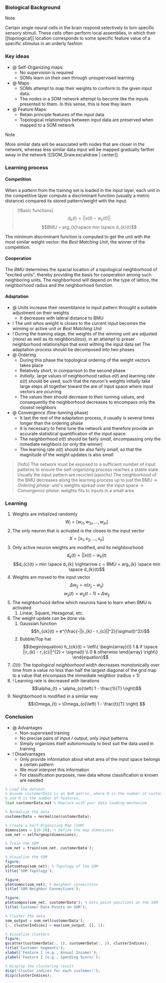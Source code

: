 ### Biological Background

> [!note]
> Certain single neural cells in the brain respond selectively to tom specific sensory stimuli.  These cells often perform local assemblies, in which their [[topological]] location corresponds to some specific feature value of a specific stimulus in an orderly fashion

### Key ideas
* @ Self-Organizing maps:
	* No supervision is required
	* SOMs learn on their own through unsupervised learning
* @ Maps
	* SOMs attempt to map their weights  to conform to the given input data. 
	* The nodes in a SOM network attempt to become like the inputs presented to them.  In this sense, this is how they learn
* @ Feature Maps:
	* Retain principle features of the input data
	* Topological relationships between input data are preserved when mapped to a SOM network

> [!note]
> More similar data will be associated with nodes that are closer in the network, whereas less similar data input will be mapped gradually farther away in the network
> ![[SOM_Draw.excalidraw | center]]
> 

### Learning process

#### Competition
When a *pattern* from the training set is loaded in the input layer, each unit in the competitive layer compute a discriminant function (usually a metric distance) compared its stored pattern/weight with the input.
>[!Basic functions]
$$d_{k}(t) = ||x(t) - w_{k}(t)||$$
$$BMU = arg_{k}\space min \space d_{k}(t)$$

The minimum discriminant function is computed to get the unit with the most similar weight vector: the *Best Matching Unit*, the winner of the competition.
#### Cooperation
The *BMU* determines the spacial location of a topological neighborhood of "excited units", thereby providing the basis for cooperation among such neighboring units.
The neighborhood will depend on the type of lattice, the neighborhood radius and the neighborhood function.
#### Adaptation
- @ Units increase their resemblance to input pattern throught a suitable adjustment on their weights 
	- It decreases with lateral distance to BMU
- ! The unit whos weight is closes to the current input becomes the winning or active unit or *Best Matching Unit*
- ! During the training stage, the weights of the winning unit are adjusted (*more*) as well as its neighbors(*less*), in an attempt to preser neighborhood relationships that exist withing the input data set
The adaptation process should be decomposed into two phases
- @ Ordering
	- During this phase the topological ordering of the weight vectors takes place
	- Relatively short, in comparison to the second phase
	- *Initially*, large values of neighborhood radius $\sigma (t)$ and learning rate $\alpha (t)$ should be used, such that the neuron's weights initially take large steps all together toward the are of input space where input vectors are ocurring
	- The values then should decrease to their tunning values, and consequently the neighborhood decreases to encompass only the closest neighbors
- @ Convergence (fine-tunning phase)
	- It last the rest of the adaptation process, it usually is several times longer than the ordering phase
	- It is necessary to fiene tune the network and therefore provide an accurate statistical quantification of the input space
	- The neighborhood $\sigma (t)$ should be fairly *small*, encompassing only the inmediate neighbors (or only the winner)
	- The learning rate $\alpha (t)$ should be also fairly *small*, so that the magnitude of the weight updates is also *small*
>[!info]
 The network must be exposed to a sufficient number of input patterns to ensure the self-organizing process reaches a stable state. 
 Usually the input pattern are recicled *(epochs)*
The neighborhood of the BMU decreases along the learning process up to just the BMU 
-> *Ordering phase*: unit's weights spread over the input space 
-> *Convergence phase*: weights fits to inputs in a small area

### Learning
1. Weights are initialized randomly
$$W_{i}=[w_{i1}, w_{2i}, \dots, w_{in}]$$
2. The only neuron that is activated is the closes to the input vector $$X = [x_{1}, x_{2}, \dots, x_{n}]$$
3. Only active neuron weights are modified, and its neighbourhood $$d_{k}(t) = ||x(t)-w_{k}(t)$$$$d_{c}(t) = min \space d_{k} \rightarrow c = BMU = arg_{k} \space min \space d_{k}(t)$$
4. Weights are moved to the input vector $$\Delta w_{ij} = \alpha (x_{j} - w_{ij})$$ $$w_{ij}(t) = w_{ij}(t-1) + \Delta w_{ij}$$
5. The neighborhood define which neurons have to learn when BMU is activated
	1. Linear, Square, Hexagonal, etc.
6. The weight update can be done via:
	1. Gaussian function $$h_{ck}(t) = e^{\frac{-||r_{k} - r_{c}||^2}{\sigma(t)^2}}$$
	2. Bubble/Top hat $$\begin{equation}
h_{ck}(t) = \left\{ \begin{array}{l} 
1 & if \space ||r_{k} - r_{c}||^{2} < \sigma(t) \\
0 & otherwise
\end{array} \right\}
\end{equation}$$
7. $\Omega(t)$: The *topological neighborhood* width decreases monotonically over time from a value no less than half the largest diagonal of the grid map to a value that encompass the immediate neighbor (radius = 1)
8. ! Learning rate is decreased with iterations $$\alpha_{t} = \alpha_{o}\left( 1 - \frac{1}{T} \right)$$
9. Neighborhood is modified in a similar way $$\Omega_{t} = \Omega_{o}\left( 1 - \frac{t}{T} \right) $$
### Conclusion
* @ Advantages
	* Non-supervised training
	* No precise pairs of input / output, only input patterns
	* Simply organizes itself autonomously to best suit the data used in training
* ! Disadvantages
	* Only provide information about what area of the input space belongs a certain pattern
	* We must interpret this information
	* For classification purposes, new data whose classification is known are needed


```octave
% Load the dataset
% Assume customerData is an NxM matrix, where N is the number of customers,
% and M is the number of features.
load customerData.mat % Replace with your data loading mechanism

% Normalize the data
customerData = normalize(customerData);

% Create a Self-Organizing Map (SOM)
dimensions = [10 10]; % Define the map dimensions
som_net = selforgmap(dimensions);

% Train the SOM
som_net = train(som_net, customerData');

% Visualize the SOM
figure;
plotsomtop(som_net); % Topology of the SOM
title('SOM Topology');

figure;
plotsomnc(som_net); % Neighbor connections
title('SOM Neighbor Connections');

figure;
plotsompos(som_net, customerData'); % Data point positions on the SOM
title('Customer Data Points on SOM');

% Cluster the data
som_output = som_net(customerData');
[~, clusterIndices] = max(som_output, [], 1);

% Visualize clusters
figure;
gscatter(customerData(:, 1), customerData(:, 2), clusterIndices);
title('Customer Segments');
xlabel('Feature 1 (e.g., Annual Income)');
ylabel('Feature 2 (e.g., Spending Score)');

% Display the clustering result
disp('Cluster indices for each customer:');
disp(clusterIndices);
```



